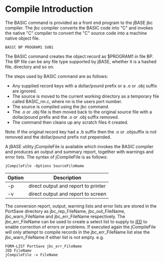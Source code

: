 # Compile Introduction

<PageHeader /> 

The BASIC command is provided as a front end program to the jBASE jbc compiler. The jbc compiler converts the BASIC code into "C" and invokes the native "C" compiler to convert the "C" source code into a machine native object file.

```
BASIC BP PROGRAM1 SUB1
```

The BASIC command creates the object record as $PROGRAM1 in file BP. The BP file can be any file type supported by jBASE, whether it is a hashed file, directory and so on.

The steps used by BASIC command are as follows:

- Any supplied record keys with a dollar/pound prefix or a .o or .obj suffix are ignored.
- The source is moved to the current working directory as a temporary file called BASIC\_nn.c, where nn is the users port number.
- The source is compiled using the jbc command.
- The .o or .obj file is then moved back to the original source file with a dollar/pound prefix and the .o or .obj suffix removed.
- The command then cleans up any scratch files it created.

Note: If the original record key had a .b suffix then the .o or .objsuffix is not removed and the dollar/pound prefix not prepended.

A jBASE utility jCompileFile is available which invokes the BASIC compiler and produces an output and summary report, together with warnings and error lists. The syntax of jCompileFile is as follows:

```
jCompileFile -Options SourceFileName
```


| Option | Description |
| --- | --- |
| -p | direct output and report to printer |
| -v | direct output and report to screen |

The conversion report, output, warning lists and error lists are stored in the PortSave directory as jbc\_rep\_FileName, jbc\_out\_FileName,   jbc\_warn\_FileName and jbc\_err\_FileName respectively. The jbc\_err\_FileName can be used to create a select list to supply to [jED](https://https://static.zumasys.com/jbase/r99/knowledgebase/manuals/3.0/30manpages/man/ed2_jed.htm) to enable correction of errors or problems. If executed again the jCompileFile will only attempt to compile records in the jbc\_err\_FileName list else the jbc\_warn\_FileName if either list is not empty. e.g.

```
FORM-LIST PortSave jbc_err_FileName
JED FileName
jCompileFile -v FileName
```
